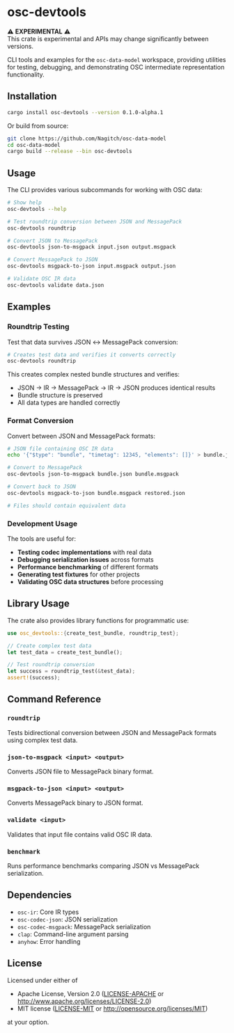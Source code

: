 # osc-devtools

⚠️ **EXPERIMENTAL** ⚠️  
This crate is experimental and APIs may change significantly between versions.

CLI tools and examples for the `osc-data-model` workspace, providing utilities for testing, debugging, and demonstrating OSC intermediate representation functionality.

## Installation

```bash
cargo install osc-devtools --version 0.1.0-alpha.1
```

Or build from source:

```bash
git clone https://github.com/Nagitch/osc-data-model
cd osc-data-model
cargo build --release --bin osc-devtools
```

## Usage

The CLI provides various subcommands for working with OSC data:

```bash
# Show help
osc-devtools --help

# Test roundtrip conversion between JSON and MessagePack
osc-devtools roundtrip

# Convert JSON to MessagePack
osc-devtools json-to-msgpack input.json output.msgpack

# Convert MessagePack to JSON  
osc-devtools msgpack-to-json input.msgpack output.json

# Validate OSC IR data
osc-devtools validate data.json
```

## Examples

### Roundtrip Testing

Test that data survives JSON ↔ MessagePack conversion:

```bash
# Creates test data and verifies it converts correctly
osc-devtools roundtrip
```

This creates complex nested bundle structures and verifies:
- JSON → IR → MessagePack → IR → JSON produces identical results
- Bundle structure is preserved
- All data types are handled correctly

### Format Conversion

Convert between JSON and MessagePack formats:

```bash
# JSON file containing OSC IR data
echo '{"$type": "bundle", "timetag": 12345, "elements": []}' > bundle.json

# Convert to MessagePack
osc-devtools json-to-msgpack bundle.json bundle.msgpack

# Convert back to JSON
osc-devtools msgpack-to-json bundle.msgpack restored.json

# Files should contain equivalent data
```

### Development Usage

The tools are useful for:

- **Testing codec implementations** with real data
- **Debugging serialization issues** across formats  
- **Performance benchmarking** of different formats
- **Generating test fixtures** for other projects
- **Validating OSC data structures** before processing

## Library Usage

The crate also provides library functions for programmatic use:

```rust
use osc_devtools::{create_test_bundle, roundtrip_test};

// Create complex test data
let test_data = create_test_bundle();

// Test roundtrip conversion
let success = roundtrip_test(&test_data);
assert!(success);
```

## Command Reference

### `roundtrip`
Tests bidirectional conversion between JSON and MessagePack formats using complex test data.

### `json-to-msgpack <input> <output>`
Converts JSON file to MessagePack binary format.

### `msgpack-to-json <input> <output>`  
Converts MessagePack binary to JSON format.

### `validate <input>`
Validates that input file contains valid OSC IR data.

### `benchmark`
Runs performance benchmarks comparing JSON vs MessagePack serialization.

## Dependencies

- `osc-ir`: Core IR types
- `osc-codec-json`: JSON serialization
- `osc-codec-msgpack`: MessagePack serialization
- `clap`: Command-line argument parsing
- `anyhow`: Error handling

## License

Licensed under either of

 * Apache License, Version 2.0 ([LICENSE-APACHE](../LICENSE-APACHE) or http://www.apache.org/licenses/LICENSE-2.0)
 * MIT license ([LICENSE-MIT](../LICENSE-MIT) or http://opensource.org/licenses/MIT)

at your option.